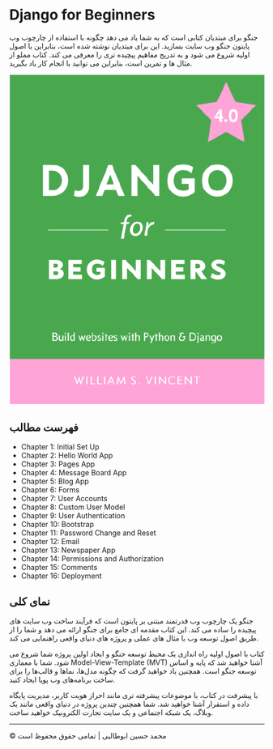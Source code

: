<!-- ©©©©©©©©©©©©©©©©©©©©©©©© All Rights Are Reserved By Muhammad Husain Abootalebi ©©©©©©©©©©©©©©©©©©©©©©©©©©©©©©©©©© -->

# Django for Beginners

جنگو برای مبتدیان کتابی است که به شما یاد می دهد چگونه با استفاده از چارچوب وب پایتون جنگو وب سایت بسازید. این برای مبتدیان نوشته شده است، بنابراین با اصول اولیه شروع می شود و به تدریج مفاهیم پیچیده تری را معرفی می کند. کتاب مملو از مثال ها و تمرین است، بنابراین می توانید با انجام کار یاد بگیرید.

![Django For Beginners](../../assets/Books/Book%20Covers/0%20-%201%20-%20Django%20for%20Beginners.webp)

## فهرست مطالب

- Chapter 1: Initial Set Up
- Chapter 2: Hello World App
- Chapter 3: Pages App
- Chapter 4: Message Board App
- Chapter 5: Blog App
- Chapter 6: Forms
- Chapter 7: User Accounts
- Chapter 8: Custom User Model
- Chapter 9: User Authentication
- Chapter 10: Bootstrap
- Chapter 11: Password Change and Reset
- Chapter 12: Email
- Chapter 13: Newspaper App
- Chapter 14: Permissions and Authorization
- Chapter 15: Comments
- Chapter 16: Deployment

## نمای کلی

جنگو یک چارچوب وب قدرتمند مبتنی بر پایتون است که فرآیند ساخت وب سایت های پیچیده را ساده می کند. این کتاب مقدمه ای جامع برای جنگو ارائه می دهد و شما را از طریق اصول توسعه وب با مثال های عملی و پروژه های دنیای واقعی راهنمایی می کند.

کتاب با اصول اولیه راه اندازی یک محیط توسعه جنگو و ایجاد اولین پروژه شما شروع می شود. شما با معماری Model-View-Template (MVT) آشنا خواهید شد که پایه و اساس توسعه جنگو است. همچنین یاد خواهید گرفت که چگونه مدل‌ها، نماها و قالب‌ها را برای ساخت برنامه‌های وب پویا ایجاد کنید.

با پیشرفت در کتاب، با موضوعات پیشرفته تری مانند احراز هویت کاربر، مدیریت پایگاه داده و استقرار آشنا خواهید شد. شما همچنین چندین پروژه در دنیای واقعی مانند یک وبلاگ، یک شبکه اجتماعی و یک سایت تجارت الکترونیک خواهید ساخت.

---

© محمد حسین ابوطالبی | تمامی حقوق محفوظ است

<!-- ©©©©©©©©©©©©©©©©©©©©©©©© All Rights Are Reserved By Muhammad Husain Abootalebi ©©©©©©©©©©©©©©©©©©©©©©©©©©©©©©©©©© -->
